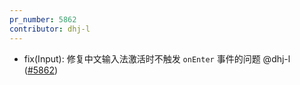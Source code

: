 ```yaml
---
pr_number: 5862
contributor: dhj-l
---
```


- fix(Input): 修复中文输入法激活时不触发 `onEnter` 事件的问题 @dhj-l ([#5862](https://github.com/Tencent/tdesign-vue-next/pull/5862))
